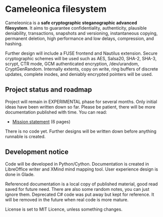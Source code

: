   Cameleonica filesystem
==========================

Cameleonica is a **safe cryptographic steganographic advanced filesystem**. It aims to guarantee confidentiality, authenticity, plausible deniability, transactions, snapshots and versioning, instantaneous copying, permanent deletion, high performance and low delays, compression, and hashing.

Further design will include a FUSE frontend and Nautilus extension. Secure cryptographic schemes will be used such as AES, Salsa20, SHA-2, SHA-3, scrypt, CTR mode, GCM authenticated encryption, /dev/urandom, CryptGenRandom. Internally extents, copy on write, ring buffers of discrete updates, complete inodes, and deniably encrypted pointers will be used.

  Project status and roadmap
------------------------------

Project will remain in EXPERIMENTAL phase for several months. Only initial ideas have been written down so far. Please be patient, there will be more documentation published with time. You can read:

- [Mission statement](documentation/mission.pdf) (6 pages)

There is no code yet. Further designs will be written down before anything runnable is created. 

  Development notice
----------------------

Code will be developed in Python/Cython. Documentation is created in LibreOffice writer and XMind mind mapping tool. User experience design is done in Glade.

Referenced documentation is a local copy of published material, good read saved for future need. There are also some random notes, you can just ignore them. Deprecated C# code was put away but kept for reference. It will be removed in the future when real code is more mature. 

License is set to MIT Licence, unless something changes.

